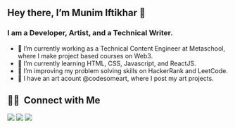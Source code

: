 ## Hey there, I’m Munim Iftikhar 👋

### I am a Developer, Artist, and a Technical Writer.

- 🔭 I’m currently working as a Technical Content Engineer at Metaschool, where I make project based courses on Web3.
- 🌱 I’m currently learning HTML, CSS, Javascript, and ReactJS.
- 👯 I’m improving my problem solving skills on HackerRank and LeetCode.
- 💞️ I have an art acount @codesomeart, where I post my art projects.

## 🤝🏻 &nbsp;Connect with Me

<p align="left">
<a href="https://www.linkedin.com/in/munimiftikhar/"><img src="https://img.shields.io/badge/-Munim%20Iftikhar-0077B5?style=flat&logo=Linkedin&logoColor=white"/></a>
<a href="mailto:munimiftikhar1@gmail.com"><img src="https://img.shields.io/badge/-munimiftikhar1@gmail.com-D14836?style=flat&logo=Gmail&logoColor=white"/></a>
<a href="https://www.instagram.com/codesomeart/"><img src="https://img.shields.io/badge/-@codesomeart-E4405F?style=flat&logo=Instagram&logoColor=white"/></a>
</p>


<!---
MunimIftikhar/MunimIftikhar is a ✨ special ✨ repository because its `README.md` (this file) appears on your GitHub profile.
You can click the Preview link to take a look at your changes.
--->
